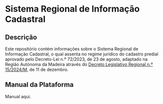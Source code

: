 # Sistema Regional de Informação Cadastral

## Descrição

Este repositório contém informações sobre o Sistema Regional de Informação Cadastral, o qual assenta no regime jurídico do cadastro predial aprovado pelo Decreto-Lei n.º 72/2023, de 23 de agosto, adaptado na Região Autónoma da Madeira através do [Decreto Legislativo Regional n.º 15/2024/M](https://joram.madeira.gov.pt/joram/1serie/Ano%20de%202024/ISerie-203-2024-12-11sup.pdf), de 11 de dezembro.

## Manual da Plataforma
Manual aqui.
